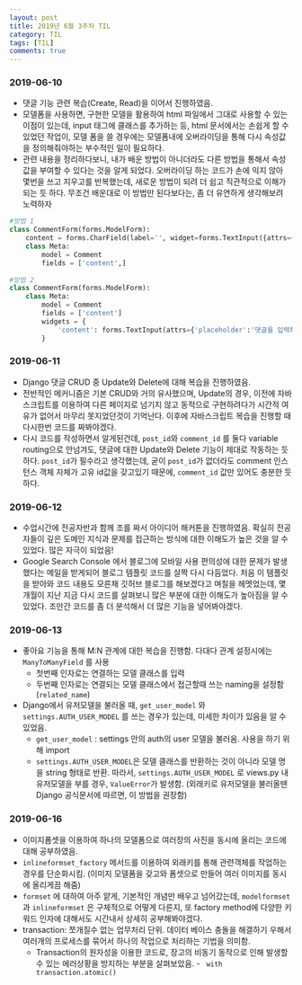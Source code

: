 ```yaml
---
layout: post
title: 2019년 6월 3주차 TIL
category: TIL
tags: [TIL]
comments: true
---
```




### 2019-06-10

- 댓글 기능 관련 복습(Create, Read)을 이어서 진행하였음.  
- 모델폼을 사용하면, 구현한 모델을 활용하여 html 파일에서 그대로 사용할 수 있는 이점이 있는데,  input 태그에 클래스를 추가하는 등, html 문서에서는 손쉽게 할 수 있었던 작업이, 모델 폼을 쓸 경우에는 모델폼내에 오버라이딩을 통해 다시 속성값을 정의해줘야하는 부수적인 일이 필요하다.
- 관련 내용을 정리하다보니, 내가 배운 방법이 아니더라도 다른 방법을 통해서 속성값을 부여할 수 있다는 것을 알게 되었다. 오버라이딩 하는 코드가 손에 익지 않아 몇번을 쓰고 지우고를 반복했는데, 새로운 방법이 되려 더 쉽고 직관적으로 이해가 되는 듯 하다.  무조건 배운대로 이 방법만 된다보다는, 좀 더 유연하게 생각해보려 노력하자

```python
#방법 1
class CommentForm(forms.ModelForm):
    content = forms.CharField(label='', widget=forms.TextInput({attrs={'class':'form-control', 'placeholder': '댓글을 작성하세요.'}}))
    class Meta:
        model = Comment
        fields = ['content',]
 
#방법 2
class CommentForm(forms.ModelForm):
    class Meta:
        model = Comment
        fields = ['content']
        widgets = {
            'content': forms.TextInput(attrs={'placeholder':'댓글을 입력하세요'})
        }
```



### 2019-06-11

- Django 댓글 CRUD 중 Update와 Delete에 대해 복습을 진행하였음.
- 전반적인 메커니즘은 기본 CRUD와 거의 유사했으며,  Update의 경우, 이전에 자바스크립트를 이용하여 다른 페이지로 넘기지 않고 동적으로 구현하려다가 시간적 여유가 없어서 마무리 못지었던것이 기억난다. 이후에 자바스크립트 복습을 진행할 때 다시한번 코드를 짜봐야겠다.
- 다시 코드를 작성하면서 알게된건데, `post_id`와 `comment_id` 를 둘다 variable routing으로 안넘겨도, 댓글에 대한 Update와 Delete 기능이 제대로 작동하는 듯 하다. `post_id`가 필수라고 생각했는데, 굳이 `post_id`가 없더라도 comment 인스턴스 객체 자체가 고유 id값을 갖고있기 때문에, `comment_id` 값만 있어도 충분한 듯하다.



### 2019-06-12

- 수업시간에 전공자반과 함께 조를 짜서 아이디어 해커톤을 진행하였음. 확실히 전공자들이 깊은 도메인 지식과 문제를 접근하는 방식에 대한 이해도가 높은 것을 알 수 있었다.   많은 자극이 되었음!
- Google Search Console 에서 블로그에 모바일 사용 편의성에 대한 문제가 발생했다는 메일을 받게되어 블로그 템플릿 코드를 살짝 다시 다듬었다. 처음 이 템플릿을 받아와 코드 내용도 모른채 깃허브 블로그를 해보겠다고 며칠을 헤멧었는데, 몇개월이 지난 지금 다시 코드를 살펴보니 많은 부분에 대한 이해도가 높아짐을 알 수 있었다. 조만간 코드를 좀 더 분석해서 더 많은 기능을 넣어봐야겠다.



### 2019-06-13

- 좋아요 기능을 통해 M:N 관계에 대한 복습을 진행함. 다대다 관계 설정시에는 `ManyToManyField` 를 사용
  - 첫번째 인자로는 연결하는 모델 클래스를 입력
  - 두번째 인자로는 연결되는 모델 클래스에서 접근할때 쓰는 naming을 설정함(`related_name`)
- Django에서 유저모델을 불러올 때, `get_user_model` 와 `settings.AUTH_USER_MODEL` 를 쓰는 경우가 있는데, 미세한 차이가 있음을 알 수 있었음.
  - `get_user_model` : settings 안의 auth의 user 모델을 불러옴. 사용을 하기 위해 import
  - `settings.AUTH_USER_MODEL`은 모델 클래스를 반환하는 것이 아니라 모델 명을 string 형태로 반환.  따라서,  `settings.AUTH_USER_MODEL` 로 views.py 내 유저모델을 부를 경우,  `ValueError`가 발생함. (외래키로 유저모델을 불러올땐 Django 공식문서에 따르면, 이 방법을 권장함)



### 2019-06-16

- 이미지폼셋을 이용하여 하나의 모델폼으로 여러장의 사진을 동시에 올리는 코드에 대해 공부하였음.
- `inlineformset_factory` 메서드를 이용하여 외래키를 통해 관련객체를 작업하는 경우를 단순화시킴. (이미지 모델폼을 갖고와 폼셋으로 만들어 여러 이미지를 동시에 올리게끔 해줌)
- `formset` 에 대하여 아주 얕게, 기본적인 개념만 배우고 넘어갔는데, `modelformset`과 `inlineformset` 은 구체적으로 어떻게 다른지, 또 factory method에 다양한 키워드 인자에 대해서도 시간내서 상세히 공부해봐야겠다.
- transaction: 쪼개질수 없는 업무처리 단위. 데이터 베이스 충돌을 해결하기 우해서 여러개의 프로세스를 묶어서 하나의 작업으로 처리하는 기법을 의미함.
  - Transaction의 원자성을 이용한 코드로, 장고의 비동기 동작으로 인해 발생할 수 있는 에러상황을 방지하는 부분을 살펴보았음. - ` with transaction.atomic()` 

  

